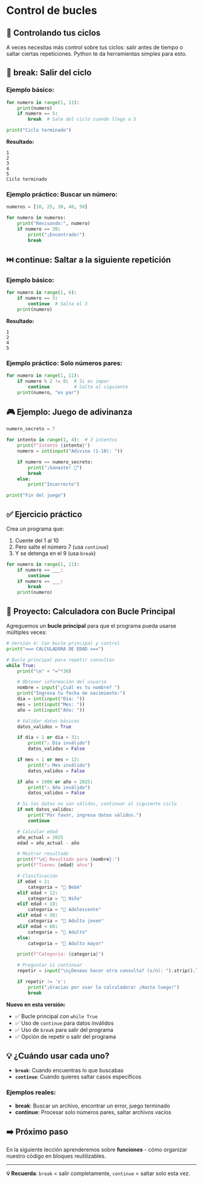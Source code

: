 # Control de bucles

## 🎯 Controlando tus ciclos

A veces necesitas más control sobre tus ciclos: salir antes de tiempo o saltar ciertas repeticiones. Python te da herramientas simples para esto.

## 🛑 break: Salir del ciclo

### Ejemplo básico:

```python
for numero in range(1, 11):
    print(numero)
    if numero == 5:
        break  # Sale del ciclo cuando llega a 5

print("Ciclo terminado")
```

**Resultado:**

```
1
2
3
4
5
Ciclo terminado
```

### Ejemplo práctico: Buscar un número:

```python
numeros = [10, 25, 30, 40, 50]

for numero in numeros:
    print("Revisando:", numero)
    if numero == 30:
        print("¡Encontrado!")
        break
```

## ⏭️ continue: Saltar a la siguiente repetición

### Ejemplo básico:

```python
for numero in range(1, 6):
    if numero == 3:
        continue  # Salta el 3
    print(numero)
```

**Resultado:**

```
1
2
4
5
```

### Ejemplo práctico: Solo números pares:

```python
for numero in range(1, 11):
    if numero % 2 != 0:  # Si es impar
        continue         # Salta al siguiente
    print(numero, "es par")
```

## 🎮 Ejemplo: Juego de adivinanza

```python
numero_secreto = 7

for intento in range(1, 4):  # 3 intentos
    print(f"Intento {intento}")
    numero = int(input("Adivina (1-10): "))

    if numero == numero_secreto:
        print("¡Ganaste! 🎉")
        break
    else:
        print("Incorrecto")

print("Fin del juego")
```

## ✅ Ejercicio práctico

Crea un programa que:

1. Cuente del 1 al 10
2. Pero salte el número 7 (usa `continue`)
3. Y se detenga en el 9 (usa `break`)

```python
for numero in range(1, 11):
    if numero == ___:
        continue
    if numero == ___:
        break
    print(numero)
```

## 🚀 Proyecto: Calculadora con Bucle Principal

Agreguemos un **bucle principal** para que el programa pueda usarse múltiples veces:

```python
# Versión 4: Con bucle principal y control
print("=== CALCULADORA DE EDAD ===")

# Bucle principal para repetir consultas
while True:
    print("\n" + "="*30)

    # Obtener información del usuario
    nombre = input("¿Cuál es tu nombre? ")
    print("Ingresa tu fecha de nacimiento:")
    dia = int(input("Día: "))
    mes = int(input("Mes: "))
    año = int(input("Año: "))

    # Validar datos básicos
    datos_validos = True

    if dia < 1 or dia > 31:
        print("⚠️ Día inválido")
        datos_validos = False

    if mes < 1 or mes > 12:
        print("⚠️ Mes inválido")
        datos_validos = False

    if año < 1900 or año > 2025:
        print("⚠️ Año inválido")
        datos_validos = False

    # Si los datos no son válidos, continuar al siguiente ciclo
    if not datos_validos:
        print("Por favor, ingresa datos válidos.")
        continue

    # Calcular edad
    año_actual = 2025
    edad = año_actual - año

    # Mostrar resultado
    print(f"\n🎉 Resultado para {nombre}:")
    print(f"Tienes {edad} años")

    # Clasificación
    if edad < 2:
        categoria = "🍼 Bebé"
    elif edad < 12:
        categoria = "👶 Niño"
    elif edad < 18:
        categoria = "🧒 Adolescente"
    elif edad < 30:
        categoria = "👤 Adulto joven"
    elif edad < 60:
        categoria = "👨 Adulto"
    else:
        categoria = "👴 Adulto mayor"

    print(f"Categoría: {categoria}")

    # Preguntar si continuar
    repetir = input("\n¿Deseas hacer otra consulta? (s/n): ").strip().lower()

    if repetir != 's':
        print("¡Gracias por usar la calculadora! ¡Hasta luego!")
        break
```

**Nuevo en esta versión:**

- ✅ Bucle principal con `while True`
- ✅ Uso de `continue` para datos inválidos
- ✅ Uso de `break` para salir del programa
- ✅ Opción de repetir o salir del programa

## 💡 ¿Cuándo usar cada uno?

- **`break`**: Cuando encuentras lo que buscabas
- **`continue`**: Cuando quieres saltar casos específicos

### Ejemplos reales:

- **break**: Buscar un archivo, encontrar un error, juego terminado
- **continue**: Procesar solo números pares, saltar archivos vacíos

## ➡️ Próximo paso

En la siguiente lección aprenderemos sobre **funciones** - cómo organizar nuestro código en bloques reutilizables.

---

**💡 Recuerda**: `break` = salir completamente, `continue` = saltar solo esta vez.
